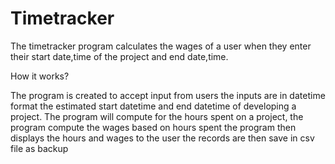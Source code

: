 # Timetracker
The timetracker program  calculates the wages of a user when they enter their start date,time of the project and end date,time.

How it works?

The program is created to accept input from users the inputs are in datetime format the estimated start datetime and end datetime of developing a project. The program will compute for the hours spent on a project, the program compute the wages based on hours spent the program then displays the hours and wages to the user the records are then save in csv file as backup
